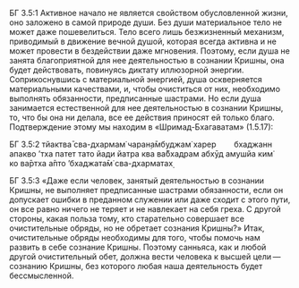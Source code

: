БГ 3.5:1	Активное начало не является свойством обусловленной жизни, оно заложено в самой природе души. Без души материальное тело не может даже пошевелиться. Тело всего лишь безжизненный механизм, приводимый в движение вечной душой, которая всегда активна и не может провести в бездействии даже мгновения. Поэтому, если душа не занята благоприятной для нее деятельностью в сознании Кришны, она будет действовать, повинуясь диктату иллюзорной энергии. Соприкоснувшись с материальной энергией, душа оскверняется материальными качествами, и, чтобы очиститься от них, необходимо выполнять обязанности, предписанные шастрами. Но если душа занимается естественной для нее деятельностью в сознании Кришны, то, что бы она ни делала, все ее действия приносят ей только благо. Подтверждение этому мы находим в «Шримад-Бхагаватам» (1.5.17):

БГ 3.5:2	тйактва̄ сва-дхармам̇ чаран̣а̄мбуджам̇ харер   бхаджанн апакво ’тха патет тато йади йатра ква ва̄бхадрам абхӯд амушйа ким̇   ко ва̄ртха а̄пто ’бхаджата̄м̇ сва-дхарматах̣

БГ 3.5:3	«Даже если человек, занятый деятельностью в сознании Кришны, не выполняет предписанные шастрами обязанности, если он допускает ошибки в преданном служении или даже сходит с этого пути, он все равно ничего не теряет и не навлекает на себя греха. С другой стороны, какая польза тому, кто старательно совершает все очистительные обряды, но не обретает сознания Кришны?» Итак, очистительные обряды необходимы для того, чтобы помочь нам развить в себе сознание Кришны. Поэтому санньяса, как и любой другой очистительный обет, должна вести человека к высшей цели — сознанию Кришны, без которого любая наша деятельность будет бессмысленной.